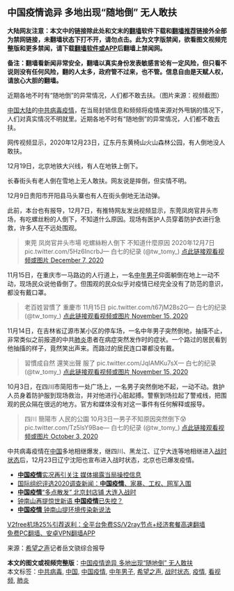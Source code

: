  <h2>中国疫情诡异 多地出现“随地倒” 无人敢扶</h2> <p class="notice"><b>大陆网友注意：本文中的链接除此处和文末的<a href="https://github.com/bannedbook/fanqiang" >翻墙</a>软件下载和<a href="https://github.com/killgcd/justmysocks/blob/master/README.md">翻墙推荐</a>链接外全部为禁网链接，未翻墙状态下打不开，请勿点击。此为文字版禁闻，欲看图文视频完整版和更多禁闻，请下载<a href="https://github.com/bannedbook/fanqiang">翻墙软件或APP</a>后翻墙上禁闻网。</p><p>备注：翻墙看新闻非常安全，翻墙以真实身份发表敏感言论有一定风险，但只看不说则没有任何风险，翻的人太多，政府管不过来，也不管。信息自由是天赋人权，请放心大胆的翻墙。</b></p>  <div class="entry"> <p id="conimg">近期各地不时有“随地倒”的异常情况，人们都不敢去扶。（图片来源：视频截图）</p> <p><span class='wp_keywordlink_affiliate'><a href="https://www.bannedbook.org/" title="中国" target="_blank">中国</a></span><span class='wp_keywordlink_affiliate'><a href="https://www.bannedbook.org/" title="大陆" target="_blank">大陆</a></span>的<a href="https://www.bannedbook.org/bnews/tag/%e4%b8%ad%e5%85%b1%e7%97%85%e6%af%92/" class="st_tag internal_tag" rel="tag" title="标签 中共病毒 下的日志">中共病毒</a><a href="https://www.bannedbook.org/bnews/tag/%E7%96%AB%E6%83%85/" class="st_tag internal_tag" rel="tag" title="标签 疫情 下的日志">疫情</a>，在当局封锁信息和频频将疫情来源对外甩锅的情况下，人们对真实情况不明就里。近期各地不时有“随地倒”的异常情况，人们都不敢去扶。</p> <p>网传视频显示，2020年12月23日，辽东丹东黄椅山火山森林公园，有人倒地没人敢扶。</p> <p>12月19日，北京地铁大兴线，有人在地铁上倒下。</p>  <p>长春街头有老人倒在雪地上无人敢扶。网友说是摔倒，但实情不明。</p> <p>12月9日贵阳市开阳县马头寨也有人在街头倒地无法动弹。</p> <p></p> <p></p>  <p>此前，本台也有报导，12月7日，有推特网友发出视频显示，东莞凤岗官井头市场，有吃螺丝粉的人倒下，不知道什么原因。现场有医护人员穿着防护衣进行急救，许多人在不远处围观。</p> <blockquote><p>東莞 凤岗官井头市場 吃螺絲粉人倒下 不知道什麼原因 2020年12月7日 pic.twitter.com/5Hz6IncrbJ— 白七的纪录 (@tw_tomy_) <a href="https://twitter.com/tw_tomy_/status/1335806238416781312?ref_src=twsrc%5Etfw">点此链接观看视频或图片 December 7, 2020</a></p></blockquote> <p>11月15日，在重庆市一马路边的人行道上，一名<a href="https://www.bannedbook.org/bnews/tag/%E4%B8%AD%E5%B9%B4%E7%94%B7%E5%AD%90/" class="st_tag internal_tag" rel="tag" title="标签 中年男子 下的日志">中年男子</a>仰面躺倒在地上一动不动，现场民众说他昏倒了。但围观的民众似乎对疫情已经完全没有了防范的意识，都没有戴口罩。</p> <blockquote><p>老百姓習慣了 重慶市 11月15日 pic.twitter.com/t67jM2Bs2G— 白七的纪录 (@tw_tomy_) <a href="https://twitter.com/tw_tomy_/status/1327922012711395329?ref_src=twsrc%5Etfw">点此链接观看视频或图片 November 15, 2020</a></p> </blockquote> <p>11月14日，在吉林省辽源市某小区的停车场，一名中年男子突然倒地，抽搐不止，非常类似之前报道的中共<a href="https://www.bannedbook.org/bnews/tag/%e8%82%ba%e7%82%8e/" class="st_tag internal_tag" rel="tag" title="标签 肺炎 下的日志">肺炎</a>患者在病症突然发作时的症状。一个路过的居民看到他抽搐的样子，竟然笑出声来。而路过的居民连口罩都没有戴。</p> <blockquote><p>習慣成自然 還笑出聲 服了 pic.twitter.com/JqIAMKu7sX— 白七的纪录 (@tw_tomy_) <a href="https://twitter.com/tw_tomy_/status/1327979571979853829?ref_src=twsrc%5Etfw">点此链接观看视频或图片 November 15, 2020</a></p></blockquote> <p>10月3日，在四川市简阳市一处广场上，一名男子突然倒地不起，一动不动。救护人员身着防护服到现场救治，并对他进行心脏起搏。警察到场拉起了警戒线，把围观的民众隔在很远的地方。官方和媒体没有对这一事件有任何解释或报导。</p> <blockquote><p>四川 簡陽市 人民的公園 10月3日一男子不知原因突然倒下😰 pic.twitter.com/Tz5lsY9Bae— 白七的纪录 (@tw_tomy_) <a href="https://twitter.com/tw_tomy_/status/1312306820417904642?ref_src=twsrc%5Etfw">点此链接观看视频或图片 October 3, 2020</a></p> </blockquote> <p>中共病毒疫情在<a href="https://www.bannedbook.org/bnews/tag/%E4%B8%AD%E5%9B%BD/" class="st_tag internal_tag" rel="tag" title="标签 中国 下的日志">中国</a>多地相继爆发，继四川、黑龙江、辽宁大连等地相继进入<a href="https://www.bannedbook.org/bnews/tag/%E6%88%98%E6%97%B6%E7%8A%B6%E6%80%81/" class="st_tag internal_tag" rel="tag" title="标签 战时状态 下的日志">战时状态</a>后，12月23日辽宁沈阳也宣布进入战时状态，北京也已爆发疫情。</p> <ul class='op-related-articles' title='相关阅读'> <li><a href='https://www.bannedbook.org/bnews/ssgc/20201222/1452475.html' target='_blank'><b>中国疫情</b>实况再引关注 媒体揭露当局操控信息</a></li> <li><a href='https://www.bannedbook.org/bnews/headline/20201222/1452474.html' target='_blank'>国际组织评选2020调查新闻：<b>中国疫情</b>、家暴、工权、网军入围</a></li> <li><a href='https://www.bannedbook.org/bnews/taiwannews/20201222/1452384.html' target='_blank'><b>中国疫情</b>“多点散发” 北京封店铺 大连入战时</a></li> <li><a href='https://www.bannedbook.org/bnews/cbnews/20201221/1451840.html' target='_blank'>钟南山再提惊世新语 <b>中国疫情</b>已失控？</a></li> <li><a href='https://www.bannedbook.org/bnews/headline/20201219/1451142.html' target='_blank'><b>中国疫情</b> 钟南山提环境传染新说法</a></li> </ul> <p class="texttj"> <a href="https://github.com/bannedbook/fanqiang/wiki/V2ray%E6%9C%BA%E5%9C%BA" target="_blank">V2free机场25%引荐返利：全平台免费SS/V2ray节点+经济套餐高速翻墙</a><br/> <a href="https://github.com/bannedbook/fanqiang/wiki/%E7%A6%81%E9%97%BB%E7%BD%91%E5%AE%89%E5%8D%93%E7%BF%BB%E5%A2%99%E6%96%B0%E9%97%BBAPP" target="_blank">免费PC翻墙、安卓VPN翻墙APP</a></p><p> 来源：<span class='wp_keywordlink_affiliate'><a href="https://www.soundofhope.org" title="希望之声" target="_blank">希望之声</a></span>记者岳文骁综合报导 </p><a name='sharetosocial'></a>       <div><b>本文的图文或视频完整版</b>：<a href='https://www.bannedbook.org/bnews/cbnews/20201226/1455111.html'>中国疫情诡异 多地出现“随地倒” 无人敢扶</a></div>  </div><!--END ENTRY--> <div class="postfooter"> <div>本文标签：<a href="https://www.bannedbook.org/bnews/tag/%e4%b8%ad%e5%85%b1%e7%97%85%e6%af%92/" rel="tag">中共病毒</a>, <a href="https://www.bannedbook.org/bnews/tag/%E4%B8%AD%E5%9B%BD/" rel="tag">中国</a>, <a href="https://www.bannedbook.org/bnews/tag/%e4%b8%ad%e5%9b%bd%e7%96%ab%e6%83%85/" rel="tag">中国疫情</a>, <a href="https://www.bannedbook.org/bnews/tag/%E4%B8%AD%E5%B9%B4%E7%94%B7%E5%AD%90/" rel="tag">中年男子</a>, <a href="https://www.bannedbook.org/bnews/tag/%e5%b8%8c%e6%9c%9b%e4%b9%8b%e5%a3%b0/" rel="tag">希望之声</a>, <a href="https://www.bannedbook.org/bnews/tag/%E6%88%98%E6%97%B6%E7%8A%B6%E6%80%81/" rel="tag">战时状态</a>, <a href="https://www.bannedbook.org/bnews/tag/%E7%96%AB%E6%83%85/" rel="tag">疫情</a>, <a href="https://www.bannedbook.org/bnews/tag/%E7%9C%8B%E8%A7%86%E9%A2%91/" rel="tag">看视频</a>, <a href="https://www.bannedbook.org/bnews/tag/%e8%82%ba%e7%82%8e/" rel="tag">肺炎</a></div>  </div><!--END POSTFOOTER--> 
